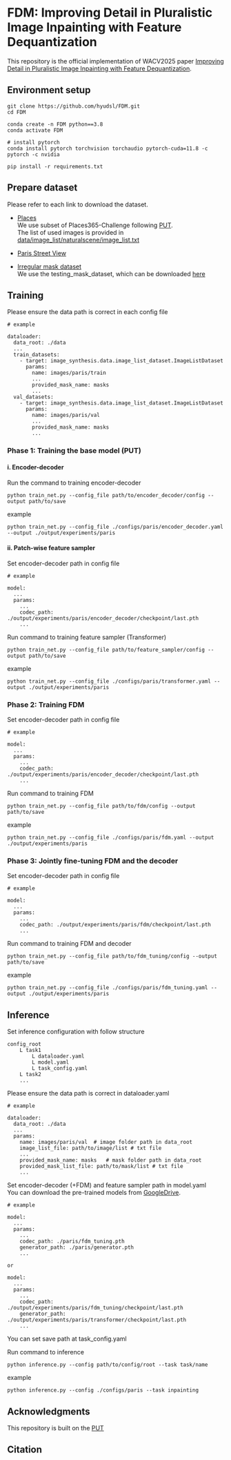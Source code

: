 # FDM: Improving Detail in Pluralistic Image Inpainting with Feature Dequantization
This repository is the official implementation of WACV2025 paper [Improving Detail in Pluralistic Image Inpainting with Feature Dequantization]().

## Environment setup
```
git clone https://github.com/hyudsl/FDM.git
cd FDM

conda create -n FDM python==3.8
conda activate FDM

# install pytorch
conda install pytorch torchvision torchaudio pytorch-cuda=11.8 -c pytorch -c nvidia

pip install -r requirements.txt
```

## Prepare dataset
Please refer to each link to download the dataset.
* [Places](http://places2.csail.mit.edu) \
We use subset of Places365-Challenge following [PUT](https://github.com/liuqk3/PUT). \
The list of used images is provided in [data/image_list/naturalscene/image_list.txt](https://github.com/hyudsl/FDM/blob/main/data/image_list/naturalscene/image_list.txt)

* [Paris Street View](https://github.com/pathak22/context-encoder)

* [Irregular mask dataset](https://nv-adlr.github.io/publication/partialconv-inpainting) \
We use the testing_mask_dataset, which can be downloaded [here](https://www.dropbox.com/s/01dfayns9s0kevy/test_mask.zip?dl=0)

## Training

Please ensure the data path is correct in each config file
```
# example

dataloader:
  data_root: ./data
  ...
  train_datasets:
    - target: image_synthesis.data.image_list_dataset.ImageListDataset
      params:
        name: images/paris/train
        ...
        provided_mask_name: masks
        ...
  val_datasets:
    - target: image_synthesis.data.image_list_dataset.ImageListDataset
      params:
        name: images/paris/val
        ...
        provided_mask_name: masks
        ...
```

### Phase 1: Training the base model (PUT)
#### i. Encoder-decoder
<!-- Training encoder-decoder using the following command. -->
Run the command to training encoder-decoder
```
python train_net.py --config_file path/to/encoder_decoder/config --output path/to/save
```
example
```
python train_net.py --config_file ./configs/paris/encoder_decoder.yaml --output ./output/experiments/paris
```
<!-- <details>
  <summary>OR You can make the weights provided by PUT compatible with the model architecture of FDM.</summary>
  ```
  d
  ```
</details> -->

#### ii. Patch-wise feature sampler
Set encoder-decoder path in config file
```
# example

model:
  ...
  params:
    ...
    codec_path: ./output/experiments/paris/encoder_decoder/checkpoint/last.pth
    ...
```

Run command to training feature sampler (Transformer)
```
python train_net.py --config_file path/to/feature_sampler/config --output path/to/save
```
example
```
python train_net.py --config_file ./configs/paris/transformer.yaml --output ./output/experiments/paris
```

### Phase 2: Training FDM
Set encoder-decoder path in config file
```
# example

model:
  ...
  params:
    ...
    codec_path: ./output/experiments/paris/encoder_decoder/checkpoint/last.pth
    ...
```

Run command to training FDM
```
python train_net.py --config_file path/to/fdm/config --output path/to/save
```
example
```
python train_net.py --config_file ./configs/paris/fdm.yaml --output ./output/experiments/paris
```

### Phase 3: Jointly fine-tuning FDM and the decoder
Set encoder-decoder path in config file
```
# example

model:
  ...
  params:
    ...
    codec_path: ./output/experiments/paris/fdm/checkpoint/last.pth
    ...
```

Run command to training FDM and decoder
```
python train_net.py --config_file path/to/fdm_tuning/config --output path/to/save
```
example
```
python train_net.py --config_file ./configs/paris/fdm_tuning.yaml --output ./output/experiments/paris
```

## Inference

Set inference configuration with follow structure
```
config_root
    L task1
        L dataloader.yaml
        L model.yaml
        L task_config.yaml
    L task2
    ...
```

Please ensure the data path is correct in dataloader.yaml
```
# example

dataloader:
  data_root: ./data
  ...
  params:
    name: images/paris/val  # image folder path in data_root
    image_list_file: path/to/image/list # txt file
    ...
    provided_mask_name: masks   # mask folder path in data_root
    provided_mask_list_file: path/to/mask/list # txt file
    ...
```

Set encoder-decoder (+FDM) and feature sampler path in model.yaml \
You can download the pre-trained models from [GoogleDrive](https://drive.google.com/drive/folders/127VxM-oSM9zjlRNZNrSgeDUC86inBYkj?usp=sharing).

```
# example

model:
  ...
  params:
    ...
    codec_path: ./paris/fdm_tuning.pth
    generator_path: ./paris/generator.pth
    ...

or

model:
  ...
  params:
    ...
    codec_path: ./output/experiments/paris/fdm_tuning/checkpoint/last.pth
    generator_path: ./output/experiments/paris/transformer/checkpoint/last.pth
    ...
```

You can set save path at task_config.yaml

Run command to inference
```
python inference.py --config path/to/config/root --task task/name
```
example
```
python inference.py --config ./configs/paris --task inpainting
```

## Acknowledgments
This repository is built on the [PUT](https://github.com/liuqk3/PUT)

## Citation
```

```